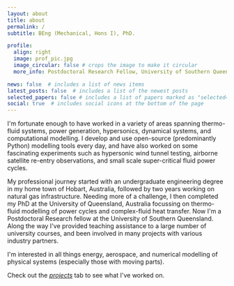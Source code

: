 ```yaml
---
layout: about
title: about
permalink: /
subtitle: BEng (Mechanical, Hons I), PhD. 

profile:
  align: right
  image: prof_pic.jpg
  image_circular: false # crops the image to make it circular
  more_info: Postdoctoral Research Fellow, University of Southern Queensland

news: false  # includes a list of news items
latest_posts: false  # includes a list of the newest posts
selected_papers: false # includes a list of papers marked as "selected={true}"
social: true  # includes social icons at the bottom of the page
---
```


I'm fortunate enough to have worked in a variety of areas spanning thermo-fluid systems, power generation, hypersonics, dynamical systems, and computational modelling. I develop and use 
open-source (predominantly Python) modelling tools every day, and have also worked on 
some fascinating experiments such as hypersonic wind tunnel testing, airborne satellite re-entry observations, and small scale super-critical fluid power cycles.

My professional journey started with an undergraduate engineering degree in my
home town of Hobart, Australia, followed by two years working on natural
gas infrastructure. Needing more of a challenge, I then completed my PhD at the 
University of Queensland, Australia focussing on thermo-fluid modelling of power cycles 
and complex-fluid heat transfer. Now I'm a Postdoctoral Research fellow at the University 
of Southern Queensland. Along the way I've provided teaching assistance to a large number of
university courses, and been involved in many projects with various industry partners.

I'm interested in all things energy, aerospace, and numerical modelling of
physical systems (especially those with moving parts).

Check out the [_projects_](https://andrewjlock.github.io/projects/) tab to see what I've worked on.

